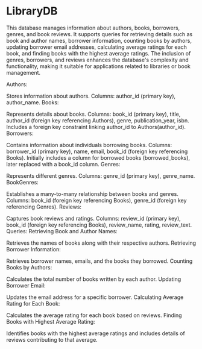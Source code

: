 # LibraryDB
This database manages information about authors, books, borrowers, genres, and book reviews. It supports queries for retrieving details such as book and author names, borrower information, counting books by authors, updating borrower email addresses, calculating average ratings for each book, and finding books with the highest average ratings. The inclusion of genres, borrowers, and reviews enhances the database's complexity and functionality, making it suitable for applications related to libraries or book management.

Authors:

Stores information about authors.
Columns: author_id (primary key), author_name.
Books:

Represents details about books.
Columns: book_id (primary key), title, author_id (foreign key referencing Authors), genre, publication_year, isbn.
Includes a foreign key constraint linking author_id to Authors(author_id).
Borrowers:

Contains information about individuals borrowing books.
Columns: borrower_id (primary key), name, email, book_id (foreign key referencing Books).
Initially includes a column for borrowed books (borrowed_books), later replaced with a book_id column.
Genres:

Represents different genres.
Columns: genre_id (primary key), genre_name.
BookGenres:

Establishes a many-to-many relationship between books and genres.
Columns: book_id (foreign key referencing Books), genre_id (foreign key referencing Genres).
Reviews:

Captures book reviews and ratings.
Columns: review_id (primary key), book_id (foreign key referencing Books), review_name, rating, review_text.
Queries:
Retrieving Book and Author Names:

Retrieves the names of books along with their respective authors.
Retrieving Borrower Information:

Retrieves borrower names, emails, and the books they borrowed.
Counting Books by Authors:

Calculates the total number of books written by each author.
Updating Borrower Email:

Updates the email address for a specific borrower.
Calculating Average Rating for Each Book:

Calculates the average rating for each book based on reviews.
Finding Books with Highest Average Rating:

Identifies books with the highest average ratings and includes details of reviews contributing to that average.
